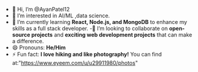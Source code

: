 - 👋 Hi, I’m @AyanPatel12
- 👀 I’m interested in AI/ML ,data science.
- 🌱 I’m currently learning **React, Node.js, and MongoDB** to enhance my skills as a full stack developer.
-💞️ I’m looking to collaborate on **open-source projects** and **exciting web development projects** that can make a difference.
- 😄 Pronouns: **He/Him**
- ⚡ Fun fact: **I love hiking and like photography!** You can find at:"https://www.eyeem.com/u/u29911980/photos"

<!---
AyanPatel12/AyanPatel12 is a ✨ special ✨ repository because its `README.md` (this file) appears on your GitHub profile.
You can click the Preview link to take a look at your changes.
--->
